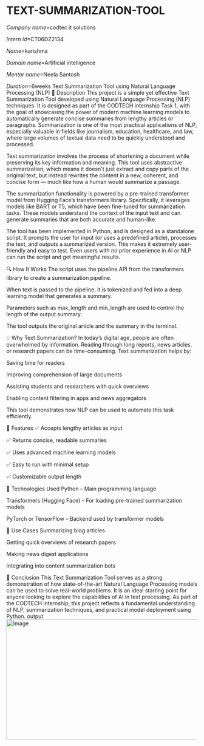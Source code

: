 # TEXT-SUMMARIZATION-TOOL
*Company name*=codtec it solutions

*Intern id*=CT06DZ2134

*Name*=karishma

*Domain name*=Artificial intelligence

*Mentor name*=Neela Santosh

*Duration*=6weeks
Text Summarization Tool using Natural Language Processing (NLP)
📌 Description
This project is a simple yet effective Text Summarization Tool developed using Natural Language Processing (NLP) techniques. It is designed as part of the CODTECH internship Task 1, with the goal of showcasing the power of modern machine learning models to automatically generate concise summaries from lengthy articles or paragraphs. Summarization is one of the most practical applications of NLP, especially valuable in fields like journalism, education, healthcare, and law, where large volumes of textual data need to be quickly understood and processed.

Text summarization involves the process of shortening a document while preserving its key information and meaning. This tool uses abstractive summarization, which means it doesn't just extract and copy parts of the original text, but instead rewrites the content in a new, coherent, and concise form — much like how a human would summarize a passage.

The summarization functionality is powered by a pre-trained transformer model from Hugging Face’s transformers library. Specifically, it leverages models like BART or T5, which have been fine-tuned for summarization tasks. These models understand the context of the input text and can generate summaries that are both accurate and human-like.

The tool has been implemented in Python, and is designed as a standalone script. It prompts the user for input (or uses a predefined article), processes the text, and outputs a summarized version. This makes it extremely user-friendly and easy to test. Even users with no prior experience in AI or NLP can run the script and get meaningful results.

🔍 How It Works
The script uses the pipeline API from the transformers library to create a summarization pipeline.

When text is passed to the pipeline, it is tokenized and fed into a deep learning model that generates a summary.

Parameters such as max_length and min_length are used to control the length of the output summary.

The tool outputs the original article and the summary in the terminal.

💡 Why Text Summarization?
In today’s digital age, people are often overwhelmed by information. Reading through long reports, news articles, or research papers can be time-consuming. Text summarization helps by:

Saving time for readers

Improving comprehension of large documents

Assisting students and researchers with quick overviews

Enabling content filtering in apps and news aggregators

This tool demonstrates how NLP can be used to automate this task efficiently.

🚀 Features
✅ Accepts lengthy articles as input

✅ Returns concise, readable summaries

✅ Uses advanced machine learning models

✅ Easy to run with minimal setup

✅ Customizable output length

🔧 Technologies Used
Python – Main programming language

Transformers (Hugging Face) – For loading pre-trained summarization models

PyTorch or TensorFlow – Backend used by transformer models

📁 Use Cases
Summarizing blog articles

Getting quick overviews of research papers

Making news digest applications

Integrating into content summarization bots

📜 Conclusion
This Text Summarization Tool serves as a strong demonstration of how state-of-the-art Natural Language Processing models can be used to solve real-world problems. It is an ideal starting point for anyone looking to explore the capabilities of AI in text processing. As part of the CODTECH internship, this project reflects a fundamental understanding of NLP, summarization techniques, and practical model deployment using Python.
output
<img width="540" height="317" alt="Image" src="https://github.com/user-attachments/assets/4ccc6b00-594b-4f32-9fc2-1551e4d72d98" />


